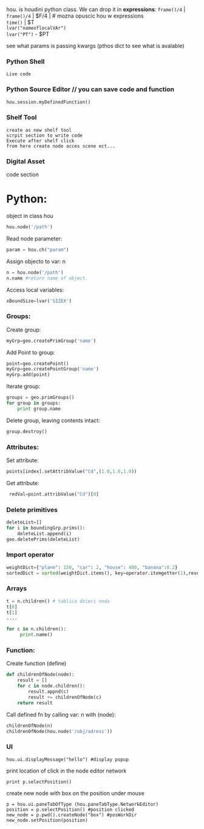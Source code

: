 
hou. is houdini python class. We can drop it in **expressions**:
`frame()/4` | `frame()/4` | $F/4 | # mozna opuscic hou w expressions   
`time()` |  $T  
`lvar("nameoflocalVAr")`  
`lvar("PT")` - $PT  

see what params is passing kwargs (pthos dict to see what is avalable)

### Python Shell
```
Live code
```
### Python Source Editor // you can save  code and function
``` python
hou.session.myDefinedFunction()
```
### Shelf Tool
```
create as new shelf tool 
scrpit section to write code
Execute after shelf click
from here create node acces scene ect...
```
### Digital Asset
code section

# Python:
object in class hou
```python
hou.node('/path')
```
Read node parameter:
```python
param = hou.ch("param")
```
Assign objecto to var: n
```python
n = hou.node('/path')
n.name #return name of object.
```

Access local variables:
```python
xBoundSize=lvar('SIZEX')
```

### Groups:
Create group:
```python
myGrp=geo.createPrimGroup('name')
```
Add Point to group:
```python
point=geo.createPoint()
myGrp=geo.createPointGroup('name')
myGrp.add(point)
```
Iterate group:
```python
groups = geo.primGroups()
for group in groups:
    print group.name
```
Delete group, leaving contents intact:
```python
group.destroy()
```
### Attributes:
Set attribute:
```python
points[index].setAttribValue("Cd",(1.0,1.0,1.0))
```
Get attribute:
```python
 redVal=point.attribValue("Cd")[0]
 ```
### Delete primitives
```python
deleteList=[]
for i in boundingGrp.prims():
    deleteList.append(i)
geo.deletePrims(deleteList)
```

### Import operator
```python
weightDict={"plane": 150, "car": 2, "house": 400, "banana":0.2}
sortedDict = sorted(weightDict.items(), key=operator.itemgetter(1),reverse=True)
```
### Arrays
```python
t = n.children() # tablica dzieci noda
t[0]
t[1]
....
```

```python
for c in n.children():
     print.name()
```

### Function:
Create function (define)
```python
def childrenOfNode(node):
	result = []
	for c in node.children():
		result.appnd(c)
		result += childrenOfNode(c)
	return result 
```
Call defined fn by calling var: n with (node):
```python
childrenOfNode(n) 
childrenOfNode(hou.node('/obj/adress'))
```

### UI


```
hou.ui.displayMessage("hello") #display popup 
```
print location of click in the node editor  network 
```
print p.selectPosition()
```
create new node with box on the position under mouse 
```
p = hou.ui.paneTabOfType (hou.paneTabType.NetworkEditor)
position = p.selectPosition() #position clicked
new_node = p.pwd().createNode("box") #posWorkDir
new_node.setPosition(position) 
```
